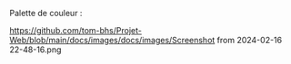



Palette de couleur :

https://github.com/tom-bhs/Projet-Web/blob/main/docs/images/docs/images/Screenshot from 2024-02-16 22-48-16.png


